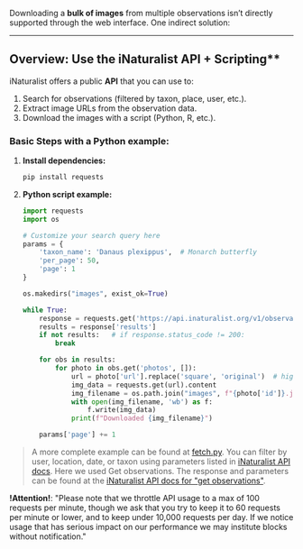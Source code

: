Downloading a **bulk of images** from multiple observations isn’t directly supported through the web interface. One indirect solution:

---

## Overview: Use the iNaturalist API + Scripting**

iNaturalist offers a public **API** that you can use to:

1. Search for observations (filtered by taxon, place, user, etc.).
2. Extract image URLs from the observation data.
3. Download the images with a script (Python, R, etc.).

### Basic Steps with a Python example:

1. **Install dependencies:**

   ```bash
   pip install requests
   ```

2. **Python script example:**

   ```python
   import requests
   import os

   # Customize your search query here
   params = {
       'taxon_name': 'Danaus plexippus',  # Monarch butterfly
       'per_page': 50,
       'page': 1
   }

   os.makedirs("images", exist_ok=True)

   while True:
       response = requests.get('https://api.inaturalist.org/v1/observations', params=params).json()
       results = response['results']
       if not results:   # if response.status_code != 200:
           break

       for obs in results:
           for photo in obs.get('photos', []):
               url = photo['url'].replace('square', 'original')  # high-res image
               img_data = requests.get(url).content
               img_filename = os.path.join("images", f"{photo['id']}.jpg")
               with open(img_filename, 'wb') as f:
                   f.write(img_data)
               print(f"Downloaded {img_filename}")

       params['page'] += 1
   ```

> A more complete example can be found at [fetch.py](fetch.py).
> You can filter by user, location, date, or taxon using parameters listed in [iNaturalist API docs](https://api.inaturalist.org/v1/docs).
> Here we used Get observations. The response and parameters can be found at the [iNaturalist API docs for "get observations"](https://api.inaturalist.org/v1/docs/#!/Observations/get_observations).

**!Attention!**: "Please note that we throttle API usage to a max of 100 requests per minute, though we ask that you try to keep it to 60 requests per minute or lower, and to keep under 10,000 requests per day. If we notice usage that has serious impact on our performance we may institute blocks without notification."


